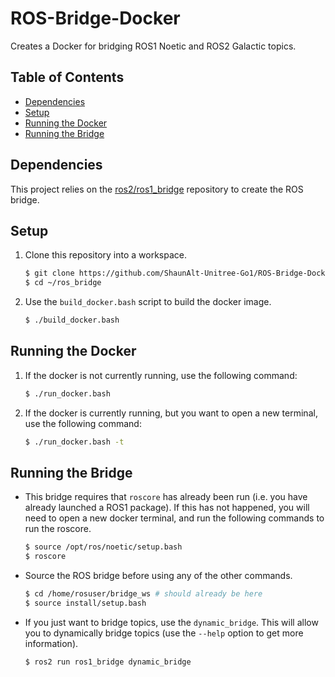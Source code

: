 # ROS-Bridge-Docker
Creates a Docker for bridging ROS1 Noetic and ROS2 Galactic topics.

## Table of Contents
- [Dependencies](#dependencies)
- [Setup](#setup)
- [Running the Docker](#running-the-docker)
- [Running the Bridge](#running-the-bridge)

## Dependencies
This project relies on the [ros2/ros1_bridge](https://github.com/ros2/ros1_bridge/tree/galactic) repository to create the ROS bridge.

## Setup
1. Clone this repository into a workspace.
    ``` bash
    $ git clone https://github.com/ShaunAlt-Unitree-Go1/ROS-Bridge-Docker.git ~/ros_bridge
    $ cd ~/ros_bridge
    ```
2. Use the `build_docker.bash` script to build the docker image.
    ``` bash
    $ ./build_docker.bash
    ```

## Running the Docker
1. If the docker is not currently running, use the following command:
    ``` bash
    $ ./run_docker.bash
    ```
2. If the docker is currently running, but you want to open a new terminal, use the following command:
    ``` bash
    $ ./run_docker.bash -t
    ```

## Running the Bridge
- This bridge requires that `roscore` has already been run (i.e. you have already launched a ROS1 package). If this has not happened, you will need to open a new docker terminal, and run the following commands to run the roscore.
    ``` bash
    $ source /opt/ros/noetic/setup.bash
    $ roscore
    ```
- Source the ROS bridge before using any of the other commands.
    ``` bash
    $ cd /home/rosuser/bridge_ws # should already be here
    $ source install/setup.bash
    ```
- If you just want to bridge topics, use the `dynamic_bridge`. This will allow you to dynamically bridge topics (use the `--help` option to get more information).
    ``` bash
    $ ros2 run ros1_bridge dynamic_bridge
    ```